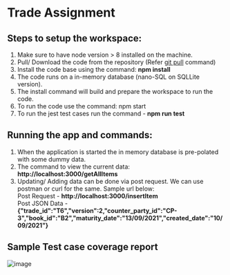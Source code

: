 # Trade Assignment

## Steps to setup the workspace:
1. Make sure to have node version > 8 installed on the machine.
2. Pull/ Download the code from the repository (Refer [git pull](https://github.com/git-guides/git-pull) command)
3. Install the code base using the command: **npm install**
4. The code runs on a in-memory database (nano-SQL on SQLLite version).
5. The install command will build and prepare the workspace to run the code.
6. To run the code use the command: npm start
7. To run the jest test cases run the command - **npm run test**

## Running the app and commands:
1. When the application is started the in memory database is pre-polated with some dummy data.
2. The command to view the current data:  **http://localhost:3000/getAllItems**
3. Updating/ Adding data can be done via post request. We can use postman or curl for the same. Sample url below:<br/>
   Post Request - **http://localhost:3000/insertItem**  <br/>
   Post JSON Data - <br/>**{"trade_id":"T6","version":2,"counter_party_id":"CP-3","book_id":"B2","maturity_date":"13/09/2021","created_date":"10/09/2021"}**
   
## Sample Test case coverage report ##
![image](https://user-images.githubusercontent.com/1829280/133018530-c0851162-1189-47a8-b7d3-db712808a15b.png)

